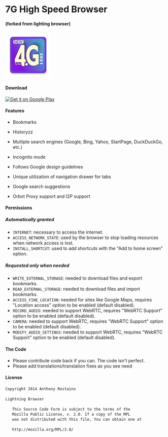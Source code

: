 # 7G High Speed Browser 

#### (forked from lighting browser)
![](launcher.png)

#### Download
[<img src="https://play.google.com/intl/en_us/badges/images/generic/en_badge_web_generic.png" 
alt="Get it on Google Play" height="80">](https://play.google.com/store/apps/details?id=lite.browser.speedbrowser7g)

#### Features
* Bookmarks

* Historyzz

* Multiple search engines (Google, Bing, Yahoo, StartPage, DuckDuckGo, etc.)

* Incognito mode

* Follows Google design guidelines

* Unique utilization of navigation drawer for tabs

* Google search suggestions

* Orbot Proxy support and I2P support

#### Permissions

##### Automatically granted
* `INTERNET`: necessary to access the internet.
* `ACCESS_NETWORK_STATE`: used by the browser to stop loading resources when network access is lost.
* `INSTALL_SHORTCUT`: used to add shortcuts with the "Add to home screen" option.

##### Requested only when needed
* `WRITE_EXTERNAL_STORAGE`: needed to download files and export bookmarks.
* `READ_EXTERNAL_STORAGE`: needed to download files and import bookmarks.
* `ACCESS_FINE_LOCATION`: needed for sites like Google Maps, requires "Location access" option to be enabled (default disabled).
* `RECORD_AUDIO`: needed to support WebRTC, requires "WebRTC Support" option to be enabled (default disabled).
* `CAMERA`: needed to support WebRTC, requires "WebRTC Support" option to be enabled (default disabled).
* `MODIFY_AUDIO_SETTINGS`: needed to support WebRTC, requires "WebRTC Support" option to be enabled (default disabled).

#### The Code
* Please contribute code back if you can. The code isn't perfect.
* Please add translations/translation fixes as you see need

#### License
```
Copyright 2014 Anthony Restaino

Lightning Browser

   This Source Code Form is subject to the terms of the 
   Mozilla Public License, v. 2.0. If a copy of the MPL 
   was not distributed with this file, You can obtain one at 
   
   http://mozilla.org/MPL/2.0/
```
